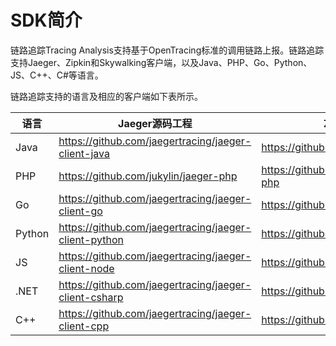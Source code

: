 # SDK简介

链路追踪Tracing Analysis支持基于OpenTracing标准的调用链路上报。链路追踪支持Jaeger、Zipkin和Skywalking客户端，以及Java、PHP、Go、Python、JS、C++、C\#等语言。

链路追踪支持的语言及相应的客户端如下表所示。

|语言|Jaeger源码工程|Zipkin源码工程|Skywalking源码工程|
|--|----------|----------|--------------|
|Java|https://github.com/jaegertracing/jaeger-client-java|https://github.com/openzipkin/zipkin|https://github.com/apache/skywalking|
|PHP|https://github.com/jukylin/jaeger-php|https://github.com/openzipkin/zipkin-php|https://github.com/SkyAPM/SkyAPM-php-sdk|
|Go|https://github.com/jaegertracing/jaeger-client-go|https://github.com/openzipkin/zipkin-go|无|
|Python|https://github.com/jaegertracing/jaeger-client-python|https://github.com/Yelp/py\_zipkin|无|
|JS|https://github.com/jaegertracing/jaeger-client-node|https://github.com/openzipkin/zipkin-js|https://github.com/SkyAPM/SkyAPM-nodejs|
|.NET|https://github.com/jaegertracing/jaeger-client-csharp|https://github.com/openzipkin/zipkin4net|https://github.com/SkyAPM/SkyAPM-dotnet|
|C++|https://github.com/jaegertracing/jaeger-client-cpp|https://github.com/flier/zipkin-cpp|无|

